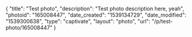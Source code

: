 {
    "title": "Test photo",
    "description": "Test photo description here, yeah",
    "photoid": "165008447",
    "date_created": "1539134729",
    "date_modified": "1539300638",
    "type": "captivate",
    "layout": "photo",
    "url": "\/p\/test-photo\/165008447"
}